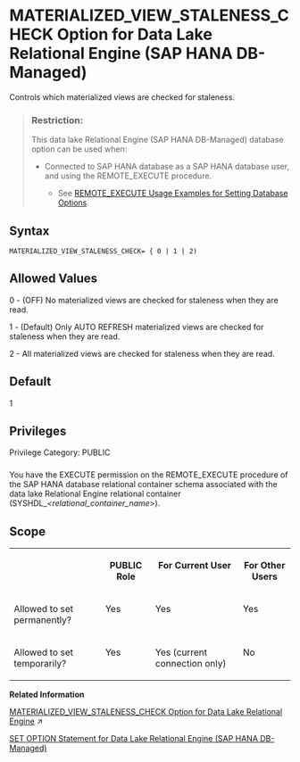 <!-- loio7f412b6887e147db9f22903b91bba87d -->

# MATERIALIZED\_VIEW\_STALENESS\_CHECK Option for Data Lake Relational Engine \(SAP HANA DB-Managed\)

Controls which materialized views are checked for staleness.



> ### Restriction:  
> This data lake Relational Engine \(SAP HANA DB-Managed\) database option can be used when:
> 
> -   Connected to SAP HANA database as a SAP HANA database user, and using the REMOTE\_EXECUTE procedure.
> 
>     -   See [REMOTE\_EXECUTE Usage Examples for Setting Database Options](remote-execute-usage-examples-for-setting-database-options-0023bea.md).



<a name="loio7f412b6887e147db9f22903b91bba87d__section_wsj_s12_qrb"/>

## Syntax

```
MATERIALIZED_VIEW_STALENESS_CHECK= { 0 | 1 | 2)
```



<a name="loio7f412b6887e147db9f22903b91bba87d__section_z42_t12_qrb"/>

## Allowed Values

0 - \(OFF\) No materialized views are checked for staleness when they are read.

1 - \(Default\) Only AUTO REFRESH materialized views are checked for staleness when they are read.

2 - All materialized views are checked for staleness when they are read.



<a name="loio7f412b6887e147db9f22903b91bba87d__section_ifs_t12_qrb"/>

## Default

1



<a name="loio7f412b6887e147db9f22903b91bba87d__section_w4y_ypb_dxb"/>

## Privileges

Privilege Category: PUBLIC



### 

You have the EXECUTE permission on the REMOTE\_EXECUTE procedure of the SAP HANA database relational container schema associated with the data lake Relational Engine relational container \(SYSHDL\_*<relational\_container\_name\>*\).



<a name="loio7f412b6887e147db9f22903b91bba87d__section_ods_512_qrb"/>

## Scope


<table>
<tr>
<th valign="top">

 



</th>
<th valign="top">

PUBLIC Role



</th>
<th valign="top">

For Current User



</th>
<th valign="top">

For Other Users



</th>
</tr>
<tr>
<td valign="top">

Allowed to set permanently?



</td>
<td valign="top">

Yes



</td>
<td valign="top">

Yes



</td>
<td valign="top">

Yes



</td>
</tr>
<tr>
<td valign="top">

Allowed to set temporarily?



</td>
<td valign="top">

Yes



</td>
<td valign="top">

Yes \(current connection only\)



</td>
<td valign="top">

No



</td>
</tr>
</table>

**Related Information**  


[MATERIALIZED_VIEW_STALENESS_CHECK Option for Data Lake Relational Engine](https://help.sap.com/viewer/19b3964099384f178ad08f2d348232a9/2023_1_QRC/en-US/aa769ea2e3b54c92a0b6b2fd1f7e44bc.html "Controls which materialized views are checked for staleness.") :arrow_upper_right:

[SET OPTION Statement for Data Lake Relational Engine \(SAP HANA DB-Managed\)](../030-sql-statements/set-option-statement-for-data-lake-relational-engine-sap-hana-db-managed-84a37a4.md "Changes options that affect the behavior of the database and its compatibility with Transact-SQL. Setting the value of an option can change the behavior for all users or an individual user, in either a temporary or permanent scope.")


